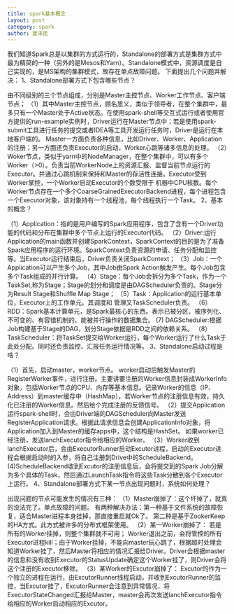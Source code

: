 ```yaml
---
title: spark基本概念
layout: post
category: spark
author: 夏泽民
---
```

<!-- more -->
我们知道Spark总是以集群的方式运行的，Standalone的部署方式是集群方式中最为精简的一种（另外的是Mesos和Yarn）。Standalone模式中，资源调度是自己实现的，是MS架构的集群模式，故存在单点故障问题。
下面提出几个问题并解决：
1、Standalone部署方式下包含哪些节点？

由不同级别的三个节点组成，分别是Master主控节点、Worker工作节点、客户端节点；
（1）其中Master主控节点，顾名思义，类似于领导者，在整个集群中，最多只有一个Master处于Active状态。在使用spark-shell等交互式运行或者使用官方提供的run-example实例时，Driver运行在Master节点中；若是使用spark-submit工具进行任务的提交或者IDEA等工具开发运行任务时，Driver是运行在本地客户端的。
Master一方面负责各种信息，比如Driver、Worker、Application的注册；另一方面还负责Executor的启动，Worker心跳等诸多信息的处理。
（2）Woker节点，类似于yarn中的NodeManager，在整个集群中，可以有多个Worker（>0）。负责当前WorkerNode上的资源汇报、监督当前节点运行的Executor。并通过心跳机制来保持和Master的存活性连接。Executor受到Worker掌控，一个Worker启动Executor的个数受限于 机器中CPU核数。每个Worker节点存在一个多个CoarseGrainedExecutorBackend进程，每个进程包含一个Executor对象，该对象持有一个线程池，每个线程执行一个Task。
2、基本的概念？

（1）Application：指的是用户编写的Spark应用程序，包含了含有一个Driver功能的代码和分布在集群中多个节点上运行的Executor代码。
（2）Driver:运行Application的main函数并创建SparkContext，SparkContext的目的是为了准备Spark应用程序的运行环境。SparkContext负责资源的申请、任务分配和监控等。当Executor运行结束后，Driver负责关闭SparkContext；
（3）Job：一个Application可以产生多个Job，其中Job由Spark Action触发产生。每个Job包含多个Task组成的并行计算。
（4）Stage：每个Job会拆分为多个Task，作为一个TaskSet,称为Stage；Stage的划分和调度是由DAGScheduler负责的。Stage分为Result Stage和Shuffle Map Stage；
（5）Task：Application的运行基本单位，Executor上的工作单元。其调度和 管理又TaskScheduler负责。
（6）RDD：Spark基本计算单元，是Spark最核心的东西。表示已被分区、被序列化、不可变的、有容错机制的、能被并行操作的数据集合。
(7) DAGScheduler:根据Job构建基于Stage的DAG，划分Stage依据是RDD之间的依赖关系。
（8）TaskScheduler：将TaskSet提交给Worker运行，每个Worker运行了什么Task于此处分配。同时还负责监控、汇报任务运行情况等。
3、Standalone启动过程是啥？

（1）首先，启动master，worker节点。
worker启动后触发Master的RegisterWorker事件，进行注册。主要讲要注册的Worker信息封装成WorkerInfo对象，包括Worker节点的CPU、内存等基本信息。记录Worker的信息（IP、Address）到master缓存中（HashMap），若Worker节点的注册信息有效，持久化已注册的Worker信息。然后给个完成注册的反馈信号。
（2）提交Application
运行spark-shell时，会由Driver端的DAGScheduler向Master发送RegisterApplication请求。根据此请求信息会创建ApplicationInfo对象，将Application加入到Master的缓存apps中，这个结构是HashSet。
如果worker已经注册，发送lanchExecutor指令给相应的Worker。
（3）Worker收到lanchExecutor后，会由ExecutorRunner启动Excutor进程，启动的Executor进程会根据启动时的入参，将自己注册到Drive中的ScheduleBackend。
(4)ScheduleBackend收到Excutor的注册信息后，会将提交到的Spark Job分解为多个具体的Task，然后通过LaunchTask指令将这些Task分散到各个Executor上运行。
4、Standalone部署方式下某一节点出现问题时，系统如何处理？

出现问题的节点可能发生的情况有三种：
（1）Master崩掉了：这个坏掉了，就真的没法完了。单点故障的问题。
有两种解决办法：第一种基于文件系统的故障恢复，适合Master进程本身挂掉，那直接重启就Ok了。
第二种是基于ZookerKeep的HA方式。此方式被许多的分布式框架使用。
（2）某一Worker崩掉了：
若是所有的Worker挂掉，则整个集群就不可用；
Worker退出之前，会将管控的所有Executor进程kill；由于Worker挂掉，不能向master玩心跳了，根据超时处理会知道Worker挂了，然后Master将相应的情况汇报给Driver。Driver会根据master的信息和没有收到Executor的StatusUpdate确定这个Worker挂了，则Driver会将这个注册的Executor移除。
（3）某Worker的Excutor崩掉了：
Excutor的作为一个独立的进程在运行，由ExcutorRunner线程启动，并收到ExcutorRunner的监控，当Excutor挂了，ExcutorRunner会注意到异常情况，将ExecutorStateChanged汇报给Master，master会再次发送lanchExecutor指令给相应的Worker启动相应的Excutor。

